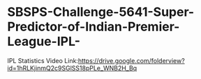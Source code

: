 # SBSPS-Challenge-5641-Super-Predictor-of-Indian-Premier-League-IPL-
IPL Statistics Video Link:https://drive.google.com/folderview?id=1hRLKjinmQ2c9SGlSS18pPLe_WNB2H_Bq
